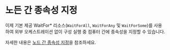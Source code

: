 # 노든 간 종속성 지정

이제 기본 제공 WaitFor\* 리소스(`WaitForAll`, `WaitForAny` 및 `WaitForSome`)를 사용하여 외부 오케스트레이션 없이 구성 실행 중 컴퓨터 간에 종속성을 지정할 수 있습니다. 

자세한 내용은 [노드 간 종속성 지정](../dsc/crossNodeDependencies.md)을 참조하세요.

<!--HONumber=Jun16_HO4-->


